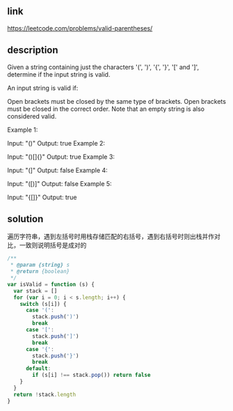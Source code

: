 ## link

https://leetcode.com/problems/valid-parentheses/

## description

Given a string containing just the characters '(', ')', '{', '}', '[' and ']', determine if the input string is valid.

An input string is valid if:

Open brackets must be closed by the same type of brackets.
Open brackets must be closed in the correct order.
Note that an empty string is also considered valid.

Example 1:

Input: "()"
Output: true
Example 2:

Input: "()[]{}"
Output: true
Example 3:

Input: "(]"
Output: false
Example 4:

Input: "([)]"
Output: false
Example 5:

Input: "{[]}"
Output: true

## solution

遍历字符串，遇到左括号时用栈存储匹配的右括号，遇到右括号时则出栈并作对比，一致则说明括号是成对的

```javascript
/**
 * @param {string} s
 * @return {boolean}
 */
var isValid = function (s) {
  var stack = []
  for (var i = 0; i < s.length; i++) {
    switch (s[i]) {
      case '(':
        stack.push(')')  
        break    
      case '[':
        stack.push(']')   
        break    
      case '{':
        stack.push('}')   
        break
      default:
        if (s[i] !== stack.pop()) return false    
    }
  }  
  return !stack.length  
}
```